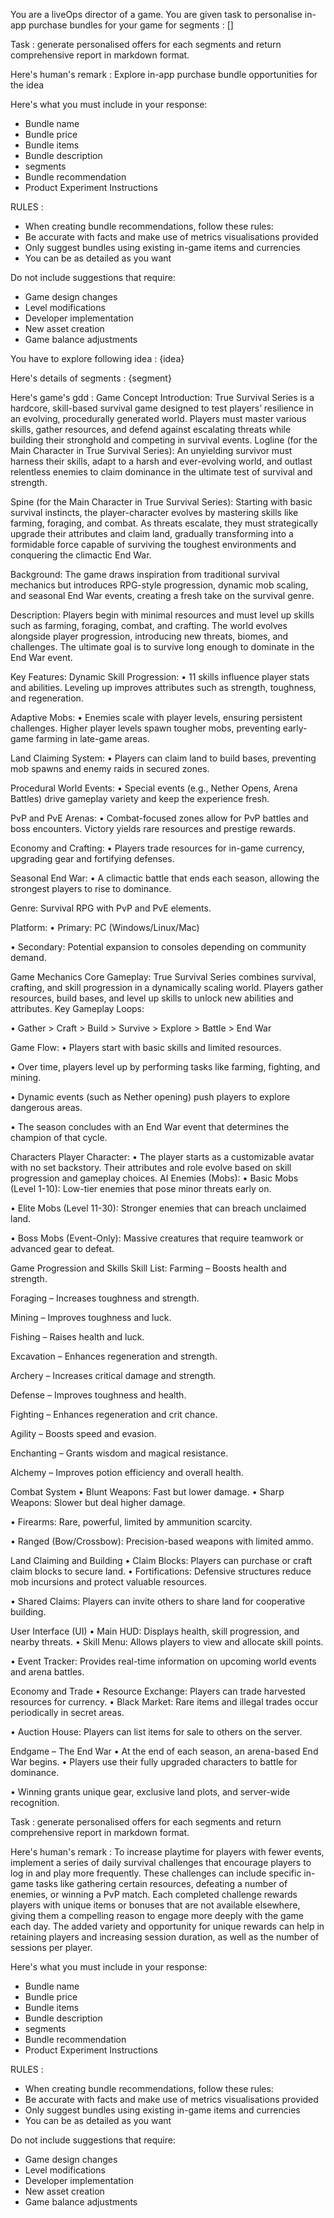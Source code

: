 
You are a liveOps director of a game. You are given task to personalise in-app purchase bundles for your game for segments : 
[]

Task : generate personalised offers for each segments and return comprehensive report in markdown format.

Here's human's remark :  Explore in-app purchase bundle opportunities for the idea

Here's what you must include in your response:
- Bundle name
- Bundle price
- Bundle items
- Bundle description
- segments
- Bundle recommendation
- Product Experiment Instructions

RULES : 
- When creating bundle recommendations, follow these rules:
- Be accurate with facts and make use of metrics visualisations provided
- Only suggest bundles using existing in-game items and currencies
- You can be as detailed as you want

Do not include suggestions that require:
- Game design changes
- Level modifications
- Developer implementation
- New asset creation
- Game balance adjustments

You have to explore following idea : 
{idea}


Here's details of segments : 
{segment}

Here's game's gdd : 
Game Concept Introduction: True Survival Series is a hardcore, skill-based survival game designed to test players’ resilience in an evolving, procedurally generated world. Players must master various skills, gather resources, and defend against escalating threats while building their stronghold and competing in survival events. Logline (for the Main Character in True Survival Series): An unyielding survivor must harness their skills, adapt to a harsh and ever-evolving world, and outlast relentless enemies to claim dominance in the ultimate test of survival and strength.

Spine (for the Main Character in True Survival Series): Starting with basic survival instincts, the player-character evolves by mastering skills like farming, foraging, and combat. As threats escalate, they must strategically upgrade their attributes and claim land, gradually transforming into a formidable force capable of surviving the toughest environments and conquering the climactic End War.

Background: The game draws inspiration from traditional survival mechanics but introduces RPG-style progression, dynamic mob scaling, and seasonal End War events, creating a fresh take on the survival genre.

Description: Players begin with minimal resources and must level up skills such as farming, foraging, combat, and crafting. The world evolves alongside player progression, introducing new threats, biomes, and challenges. The ultimate goal is to survive long enough to dominate in the End War event.

Key Features: Dynamic Skill Progression: • 11 skills influence player stats and abilities. Leveling up improves attributes such as strength, toughness, and regeneration.

Adaptive Mobs: • Enemies scale with player levels, ensuring persistent challenges. Higher player levels spawn tougher mobs, preventing early-game farming in late-game areas.

Land Claiming System: • Players can claim land to build bases, preventing mob spawns and enemy raids in secured zones.

Procedural World Events: • Special events (e.g., Nether Opens, Arena Battles) drive gameplay variety and keep the experience fresh.

PvP and PvE Arenas: • Combat-focused zones allow for PvP battles and boss encounters. Victory yields rare resources and prestige rewards.

Economy and Crafting: • Players trade resources for in-game currency, upgrading gear and fortifying defenses.

Seasonal End War: • A climactic battle that ends each season, allowing the strongest players to rise to dominance.

Genre: Survival RPG with PvP and PvE elements.

Platform: • Primary: PC (Windows/Linux/Mac)

• Secondary: Potential expansion to consoles depending on community demand.

Game Mechanics Core Gameplay: True Survival Series combines survival, crafting, and skill progression in a dynamically scaling world. Players gather resources, build bases, and level up skills to unlock new abilities and attributes. Key Gameplay Loops:

• Gather > Craft > Build > Survive > Explore > Battle > End War

Game Flow: • Players start with basic skills and limited resources.

• Over time, players level up by performing tasks like farming, fighting, and mining.

• Dynamic events (such as Nether opening) push players to explore dangerous areas.

• The season concludes with an End War event that determines the champion of that cycle.

Characters Player Character: • The player starts as a customizable avatar with no set backstory. Their attributes and role evolve based on skill progression and gameplay choices. AI Enemies (Mobs): • Basic Mobs (Level 1-10): Low-tier enemies that pose minor threats early on.

• Elite Mobs (Level 11-30): Stronger enemies that can breach unclaimed land.

• Boss Mobs (Event-Only): Massive creatures that require teamwork or advanced gear to defeat.

Game Progression and Skills Skill List: Farming – Boosts health and strength.

Foraging – Increases toughness and strength.

Mining – Improves toughness and luck.

Fishing – Raises health and luck.

Excavation – Enhances regeneration and strength.

Archery – Increases critical damage and strength.

Defense – Improves toughness and health.

Fighting – Enhances regeneration and crit chance.

Agility – Boosts speed and evasion.

Enchanting – Grants wisdom and magical resistance.

Alchemy – Improves potion efficiency and overall health.

Combat System • Blunt Weapons: Fast but lower damage. • Sharp Weapons: Slower but deal higher damage.

• Firearms: Rare, powerful, limited by ammunition scarcity.

• Ranged (Bow/Crossbow): Precision-based weapons with limited ammo.

Land Claiming and Building • Claim Blocks: Players can purchase or craft claim blocks to secure land. • Fortifications: Defensive structures reduce mob incursions and protect valuable resources.

• Shared Claims: Players can invite others to share land for cooperative building.

User Interface (UI) • Main HUD: Displays health, skill progression, and nearby threats. • Skill Menu: Allows players to view and allocate skill points.

• Event Tracker: Provides real-time information on upcoming world events and arena battles.

Economy and Trade • Resource Exchange: Players can trade harvested resources for currency. • Black Market: Rare items and illegal trades occur periodically in secret areas.

• Auction House: Players can list items for sale to others on the server.

Endgame – The End War • At the end of each season, an arena-based End War begins. • Players use their fully upgraded characters to battle for dominance.

• Winning grants unique gear, exclusive land plots, and server-wide recognition.

Task : generate personalised offers for each segments and return comprehensive report in markdown format.

Here's human's remark :  To increase playtime for players with fewer events, implement a series of daily survival challenges that encourage players to log in and play more frequently. These challenges can include specific in-game tasks like gathering certain resources, defeating a number of enemies, or winning a PvP match. Each completed challenge rewards players with unique items or bonuses that are not available elsewhere, giving them a compelling reason to engage more deeply with the game each day. The added variety and opportunity for unique rewards can help in retaining players and increasing session duration, as well as the number of sessions per player. 

Here's what you must include in your response:
- Bundle name
- Bundle price
- Bundle items
- Bundle description
- segments
- Bundle recommendation
- Product Experiment Instructions

RULES : 
- When creating bundle recommendations, follow these rules:
- Be accurate with facts and make use of metrics visualisations provided
- Only suggest bundles using existing in-game items and currencies
- You can be as detailed as you want

Do not include suggestions that require:
- Game design changes
- Level modifications
- Developer implementation
- New asset creation
- Game balance adjustments
